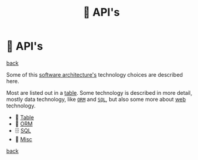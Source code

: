 ﻿---
title: "🎁 API's"
---

🎁 API's
========

[back](..)

Some of this [software architecture's](../index.md) technology choices are described here.

Most are listed out in a [table](table.md). Some technology is described in more detail, mostly data technology, like [`ORM`](orm.md) and [`SQL`](sql.md), but also some more about [web](misc.md#web) technology.

- 📜 [Table](table.md)
- 📀 [ORM](orm.md)
- 🗄️ [SQL](sql.md)
- 🧱 [Misc](misc.md)

[back](..)
